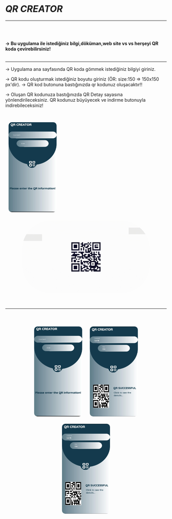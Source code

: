 # ***QR CREATOR***

<hr>
<br><br>

<b>-> Bu uygulama ile istediğiniz bilgi,döküman,web site vs vs herşeyi QR koda çevirebilirsiniz!</b>
<br><br><hr>

-> Uygulama ana sayfasında QR koda gömmek istediğiniz bilgiyi giriniz.

-> QR kodu oluşturmak istediğiniz boyutu giriniz (ÖR: size:150 => 150x150 px'dir).
-> QR kod butonuna bastığınızda qr kodunuz oluşacaktır!!

-> Oluşan QR kodunuza bastığınızda QR Detay sayasına yönlendirileceksiniz. QR kodunuz büyüyecek ve indirme butonuyla indirebileceksiniz!
<br><br><br>
 <img src="assets/application_ui/qrhomePage_ui.jpeg
    " style="border-radius: 10px;margin:10px " width="150" height="280">
<p align="center">
    <img src="assets/Loading.gif" style="border-radius: 90px;" width="400">
</p>
<br><hr><br>
<p align="center">
    <img src="assets/application_ui/qrhomePage_ui.jpeg
    " style="border-radius: 10px;margin:10px " width="150" height="280">
    <img src="assets/application_ui/qrResponsive_ui.jpeg
    " style="border-radius: 10px;margin:10px " width="150" height="280">
    <img src="assets/application_ui/qrResponsive_ui.jpeg
    " style="border-radius: 10px;margin:10px " width="150" height="280">
</p>

